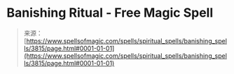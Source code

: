 <!--yml
category: 未分类
date: 2024-06-12 18:37:33
-->

# Banishing Ritual - Free Magic Spell

> 来源：[https://www.spellsofmagic.com/spells/spiritual_spells/banishing_spells/3815/page.html#0001-01-01](https://www.spellsofmagic.com/spells/spiritual_spells/banishing_spells/3815/page.html#0001-01-01)